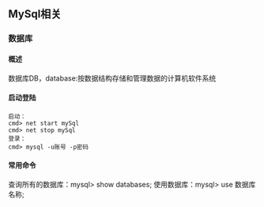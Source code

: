 ## MySql相关

### 数据库
#### 概述
数据库DB，database:按数据结构存储和管理数据的计算机软件系统

#### 启动登陆

    启动：
    cmd> net start mySql
    cmd> net stop mySql
    登录：
    cmd> mysql -u账号 -p密码

#### 常用命令
查询所有的数据库：mysql> show databases;
使用数据库：mysql> use 数据库名称;
